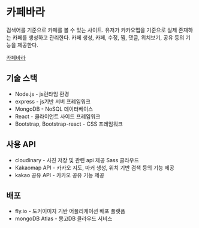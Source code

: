 <h1>카페바라</h1>
<p>검색어를 기준으로 카페를 볼 수 있는 사이트. 유저가 카카오맵을 기준으로 실제 존재하는 카페를 생성하고 관리한다. 카페 생성, 카페, 수정, 찜, 댓글, 위치보기, 공유 등의 기능을 제공한다.</p>
<a href="https://yammycafe.fly.dev/">카페바라</a>
</hr>
<h2>기술 스택</h2>
<ul>
  <li>Node.js - js런타임 환경</li>
  <li>express - js기반 서버 프레임워크</li>
  <li>MongoDB - NoSQL 데이터베이스</li>
  <li>React - 클라이언트 사이드 프레임워크</li>
  <li>Bootstrap, Bootstrap-react - CSS 프레임워크</li>
</ul>
<h2>사용 API</h2>
<ul>
  <li>cloudinary - 사진 저장 및 관련 api 제공 Sass 클라우드</li>
  <li>Kakaomap API - 카카오 지도, 마커 생성, 위치 기반 검색 등의 기능 제공</li>
  <li> kakao 공유 API - 카카오 공유 기능 제공</li>
</ul>
<h2>배포</h2>
<ul>
  <li>fly.io - 도커이미지 기반 어플리케이션 배포 플랫폼</li>
  <li>mongoDB Atlas - 몽고DB 클라우드 서비스 </li>
 </ul>
